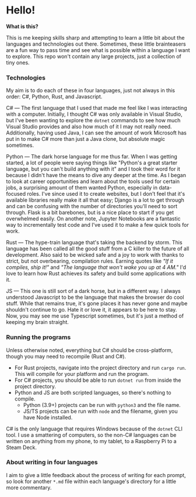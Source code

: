 # Hello!

**What is this?** 

This is me keeping skills sharp and attempting to learn a little bit about 
the languages and technologies out there. Sometimes, these little brainteasers 
are a fun way to pass time and see what is possible within a language I want to 
explore. This repo won't contain any large projects, just a collection of tiny ones. 

### Technologies

My aim is to do each of these in four languages, just not always in this order:
C#, Python, Rust, and Javascript. 

C# &mdash; The first language that I used that made me feel like I was interacting 
with a computer. Initially, I thought C# was only available in Visual Studio, but 
I've been wanting to explore the `dotnet` commands to see how much Visual Studio 
provides and also how much of it I may not really need. Additionally, having used 
Java, I can see the amount of work Microsoft has put in to make C# more than just 
a Java clone, but absolute magic sometimes. 

Python &mdash; The dark horse language for me thus far. When I was getting started, 
a lot of people were saying things like "Python's a great starter language, but 
you can't build anything with it" and I took their word for it because I didn't have 
the means to dive any deeper at the time. As I began to look at career opportunities 
and learn about the tools used for certain jobs, a surprising amount of them wanted 
Python, especially in data-focused roles. I've since used it to create websites, 
but I don't feel that it's available libraries really make it all that easy; 
Django is a lot to get through and can be confusing with the number of directories 
you'll need to sort through. Flask is a bit barebones, but is a nice place to 
start if you get overwhelmed easily. On another note, Jupyter Notebooks are 
a fantastic way to incrementally test code and I've used it to make a few quick 
tools for work. 

Rust &mdash; The hype-train language that's taking the backend by storm. 
This language has been called all the good stuff from a C killer to the future 
of all development. Also said to be wicked safe and a joy to work with thanks to 
strict, but not overbearing, compilation rules. Earning quotes like *"If it 
compiles, ship it!"* and *"The language that won't wake you up at 4 AM."* I'd 
love to learn how Rust achieves its safety and build some applications with it. 

JS &mdash; This one is still sort of a dark horse, but in a different way. I always 
understood Javascript to be the language that makes the browser do cool stuff. 
While that remains true, it's gone places it has never gone and maybe shouldn't 
continue to go. Hate it or love it, it appears to be here to stay. Now, you may 
see me use Typescript sometimes, but it's just a method of keeping my brain straight.

### Running the programs
Unless otherwise noted, everything but C# should be cross-platform, though you 
may need to recompile (Rust and C#). 

- For Rust projects, navigate into the project directory and run `cargo run`. 
This will compile for your platform and run the program. 
- For C# projects, you should be able to run `dotnet run` from inside the 
project directory. 
- Python and JS are both scripted languages, so there's nothing to compile. 
    - Python (3.9+) projects can be run with `python3` and the file name.
    - JS/TS projects can be run with `node` and the filename, given you have 
    Node installed.

C# is the only language that requires Windows because of the `dotnet` CLI tool. 
I use a smattering of computers, so the non-C# languages can be written on 
anything from my phone, to my tablet, to a Raspberry Pi to a Steam Deck.

### About writing in four languages
I aim to give a little feedback about the process of writing for each prompt, 
so look for another `*.md` file within each language's directory for a little 
more commentary. 